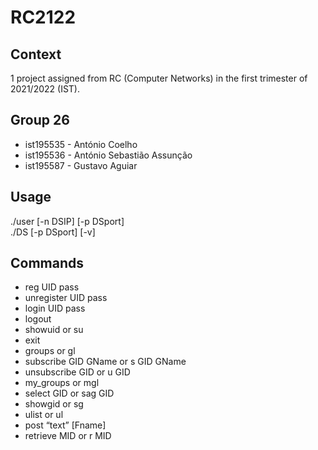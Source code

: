 # RC2122

## Context
1 project assigned from RC (Computer Networks) in the first trimester of 2021/2022 (IST).

## Group 26
- ist195535 - António Coelho
- ist195536 - António Sebastião Assunção
- ist195587 - Gustavo Aguiar

## Usage
./user [-n DSIP] [-p DSport]\
./DS [-p DSport] [-v]

## Commands
- reg UID pass
- unregister UID pass
- login UID pass
- logout
- showuid or su
- exit
- groups or gl
- subscribe GID GName or s GID GName
- unsubscribe GID or u GID
- my_groups or mgl
- select GID or sag GID
- showgid or sg
- ulist or ul
- post “text” [Fname]
- retrieve MID or r MID
